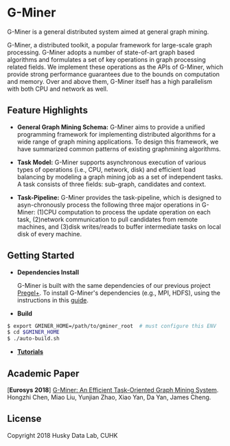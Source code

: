 # G-Miner

G-Miner is a general distributed system aimed at general graph mining.

G-Miner, a distributed toolkit, a popular framework for large-scale graph processing. G-Miner adopts a number of state-of-art graph based algorithms and formulates a set of key operations in graph processing related fields. We implement these operations as the APIs of G-Miner, which provide strong performance guarantees due to the bounds on computation and memory. Over and above them, G-Miner itself has a high parallelism with both CPU and network as well.


## Feature Highlights

- **General Graph Mining Schema:** G-Miner aims to provide a unified programming framework for implementing distributed algorithms for a wide range of graph mining applications. To design this framework, we have summarized common patterns of existing graphmining algorithms.

- **Task Model:** G-Miner supports asynchronous execution of various types of operations (i.e., CPU, network, disk) and efficient load balancing by modeling a graph mining job as a set of independent tasks. A task consists of three fields: sub-graph, candidates and context.

- **Task-Pipeline:** G-Miner provides the task-pipeline, which is designed to asyn-chronously process the following three major operations in G-Miner: (1)CPU computation to process the update operation on each task, (2)network communication to pull candidates from remote machines, and (3)disk writes/reads to buffer intermediate tasks on local disk of every machine.


## Getting Started

* **Dependencies Install**

  G-Miner is built with the same dependencies of our previous project [Pregel+](http://www.cse.cuhk.edu.hk/pregelplus/index.html). To install G-Miner's dependencies (e.g., MPI, HDFS), using the instructions in this [guide](http://www.cse.cuhk.edu.hk/pregelplus/documentation.html).

* **Build**
```bash
$ export GMINER_HOME=/path/to/gminer_root  # must configure this ENV
$ cd $GMINER_HOME
$ ./auto-build.sh
```

* [**Tutorials**](docs/TUTORIALS.md)


## Academic Paper

[**Eurosys 2018**] [G-Miner: An Efficient Task-Oriented Graph Mining System](docs/G-Miner-Eurosys18.pdf). Hongzhi Chen, Miao Liu, Yunjian Zhao, Xiao Yan, Da Yan, James Cheng.

## License

Copyright 2018 Husky Data Lab, CUHK
